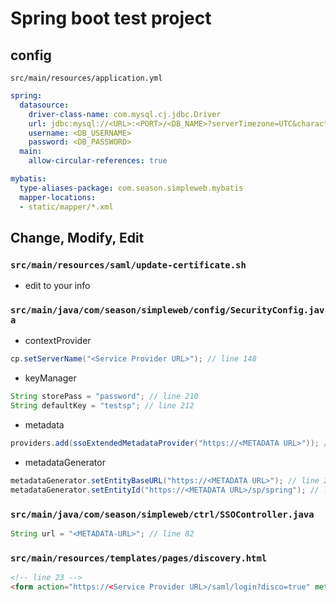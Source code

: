 # Spring boot test project

## config

`src/main/resources/application.yml`

```yaml
spring:
  datasource:
    driver-class-name: com.mysql.cj.jdbc.Driver
    url: jdbc:mysql://<URL>:<PORT>/<DB_NAME>?serverTimezone=UTC&characterEncoding=UTF-8
    username: <DB_USERNAME>
    password: <DB_PASSWORD>
  main:
    allow-circular-references: true

mybatis:
  type-aliases-package: com.season.simpleweb.mybatis
  mapper-locations:
  - static/mapper/*.xml
```

## Change, Modify, Edit

### `src/main/resources/saml/update-certificate.sh`
- edit to your info

### `src/main/java/com/season/simpleweb/config/SecurityConfig.java`

- contextProvider
```java
cp.setServerName("<Service Provider URL>"); // line 148
```

- keyManager
```java
String storePass = "password"; // line 210
String defaultKey = "testsp"; // line 212
```

- metadata
```java
providers.add(ssoExtendedMetadataProvider("https://<METADATA URL>")); // line 270
```

- metadataGenerator
```java
metadataGenerator.setEntityBaseURL("https://<METADATA URL>"); // line 279
metadataGenerator.setEntityId("https://<METADATA URL>/sp/spring"); // line 280
```

### `src/main/java/com/season/simpleweb/ctrl/SSOController.java`
```java
String url = "<METADATA-URL>"; // line 82
```

### `src/main/resources/templates/pages/discovery.html`
```html
<!-- line 23 -->
<form action="https://<Service Provider URL>/saml/login?disco=true" method="get"> 
```
